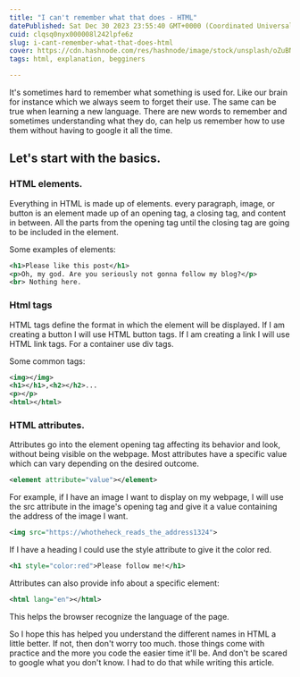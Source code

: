 ```yaml
---
title: "I can't remember what that does - HTML"
datePublished: Sat Dec 30 2023 23:55:40 GMT+0000 (Coordinated Universal Time)
cuid: clqsq0nyx000008l242lpfe6z
slug: i-cant-remember-what-that-does-html
cover: https://cdn.hashnode.com/res/hashnode/image/stock/unsplash/oZuBNC-6E2s/upload/0a0d252214ff2aa1f48b39e8c36432b7.jpeg
tags: html, explanation, begginers

---
```


It's sometimes hard to remember what something is used for. Like our brain for instance which we always seem to forget their use. The same can be true when learning a new language. There are new words to remember and sometimes understanding what they do, can help us remember how to use them without having to google it all the time.

## Let's start with the basics.

### HTML elements.

Everything in HTML is made up of elements. every paragraph, image, or button is an element made up of an opening tag, a closing tag, and content in between. All the parts from the opening tag until the closing tag are going to be included in the element.

Some examples of elements:

```xml
<h1>Please like this post</h1>
<p>Oh, my god. Are you seriously not gonna follow my blog?</p>
<br> Nothing here.
```

### Html tags

HTML tags define the format in which the element will be displayed. If I am creating a button I will use HTML button tags. If I am creating a link I will use HTML link tags. For a container use div tags.

Some common tags:

```xml
<img></img>
<h1></h1>,<h2></h2>...
<p></p>
<html></html>
```

### HTML attributes.

Attributes go into the element opening tag affecting its behavior and look, without being visible on the webpage. Most attributes have a specific value which can vary depending on the desired outcome.

```xml
<element attribute="value"></element>
```

For example, if I have an image I want to display on my webpage, I will use the src attribute in the image's opening tag and give it a value containing the address of the image I want.

```xml
<img src="https://whotheheck_reads_the_address1324">
```

If I have a heading I could use the style attribute to give it the color red.

```xml
<h1 style="color:red">Please follow me!</h1>
```

Attributes can also provide info about a specific element:

```xml
<html lang="en"></html>
```

This helps the browser recognize the language of the page.

So I hope this has helped you understand the different names in HTML a little better. If not, then don't worry too much. those things come with practice and the more you code the easier time it'll be. And don't be scared to google what you don't know. I had to do that while writing this article.